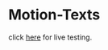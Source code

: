 # Motion-Texts

click <a href="https://github.com/manishkrjha/Motion-Texts" target="_blank">here</a> for live testing.


